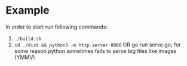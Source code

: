 # Example

In order to start run following commands:
1. `./build.sh`
2. `cd ./dist && python3 -m http.server 8080` OR go run serve.go; for some reason python sometimes fails to serve big files like images (YMMV)